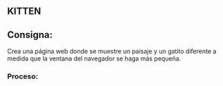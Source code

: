 
## KITTEN

## Consigna:

Crea una página web donde se muestre un paisaje y un gatito diferente a medida que la ventana del navegador se haga más pequeña.

### Proceso:
